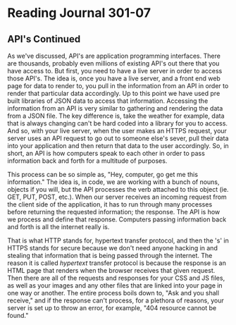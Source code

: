 # Reading Journal 301-07

## API's Continued

As we've discussed, API's are application programming interfaces.  There are thousands, probably even millions of existing API's out there that you have access to.  But first, you need to have a live server in order to access those API's.  The idea is, once you have a live server, and a front end web page for data to render to, you pull in the information from an API in order to render that particular data accordingly.  Up to this point we have used pre built libraries of JSON data to access that information.  Accessing the information from an API is very similar to gathering and rendering the data from a JSON file.  The key difference is, take the weather for example, data that is always changing can't be hard coded into a library for you to access.  And so, with your live server, when the user makes an HTTPS request, your server uses an API request to go out to someone else's sever, pull their data into your application and then return that data to the user accordingly.  So, in short, an API is how computers speak to each other in order to pass information back and forth for a multitude of purposes.

This process can be so simple as, "Hey, computer, go get me this information."  The idea is, in code, we are working with a bunch of nouns, objects if you will, but the API processes the verb attached to this object \(ie. GET, PUT, POST, etc.\).  When our server receives an incoming request from the client side of the application, it has to run through many processes before returning the requested information; the response.  The API is how we process and define that response.  Computers passing information back and forth is all the internet really is.

That is what HTTP stands for, hypertext transfer protocol, and then the 's' in HTTPS stands for secure because we don't need anyone hacking in and stealing that information that is being passed through the internet.  The reason it is called *hypertext* transfer protocol is because the response is an HTML page that renders when the browser receives that given request.  Then there are all of the requests and responses for your CSS and JS files, as well as your images and any other files that are linked into your page in one way or another.  The entire process boils down to, "Ask and you shall receive," and if the response can't process, for a plethora of reasons, your server is set up to throw an error, for example, "404 resource cannot be found."
